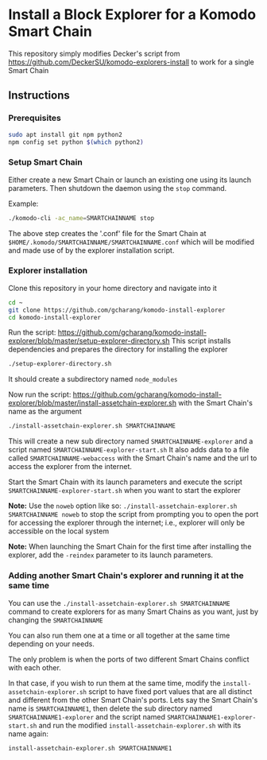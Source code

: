 # Install a Block Explorer for a Komodo Smart Chain

This repository simply modifies Decker's script from https://github.com/DeckerSU/komodo-explorers-install to work for a single Smart Chain

## Instructions

### Prerequisites

```bash
sudo apt install git npm python2
npm config set python $(which python2)
```

### Setup Smart Chain

Either create a new Smart Chain or launch an existing one using its launch parameters. Then shutdown the daemon using the `stop` command.

Example:

```bash
./komodo-cli -ac_name=SMARTCHAINNAME stop
```

The above step creates the '.conf' file for the Smart Chain at `$HOME/.komodo/SMARTCHAINNAME/SMARTCHAINNAME.conf` which will be modified and made use of by the explorer installation script.

### Explorer installation

Clone this repository in your home directory and navigate into it

```bash
cd ~
git clone https://github.com/gcharang/komodo-install-explorer
cd komodo-install-explorer
```

Run the script: https://github.com/gcharang/komodo-install-explorer/blob/master/setup-explorer-directory.sh
This script installs dependencies and prepares the directory for installing the explorer

```bash
./setup-explorer-directory.sh
```

It should create a subdirectory named `node_modules`

Now run the script: https://github.com/gcharang/komodo-install-explorer/blob/master/install-assetchain-explorer.sh with the Smart Chain's name as the argument

```bash
./install-assetchain-explorer.sh SMARTCHAINNAME
```

This will create a new sub directory named `SMARTCHAINNAME-explorer` and a script named `SMARTCHAINNAME-explorer-start.sh`
It also adds data to a file called `SMARTCHAINNAME-webaccess` with the Smart Chain's name and the url to access the explorer from the internet.

Start the Smart Chain with its launch parameters and execute the script `SMARTCHAINNAME-explorer-start.sh` when you want to start the explorer

**Note:** Use the `noweb` option like so: `./install-assetchain-explorer.sh SMARTCHAINNAME noweb` to stop the script from prompting you to open the port for accessing the explorer through the internet; i.e., explorer will only be accessible on the local system

**Note:** When launching the Smart Chain for the first time after installing the explorer, add the `-reindex` parameter to its launch parameters.

### Adding another Smart Chain's explorer and running it at the same time

You can use the `./install-assetchain-explorer.sh SMARTCHAINNAME` command to create explorers for as many Smart Chains as you want, just by changing the `SMARTCHAINNAME`

You can also run them one at a time or all together at the same time depending on your needs.

The only problem is when the ports of two different Smart Chains conflict with each other.

In that case, if you wish to run them at the same time, modify the `install-assetchain-explorer.sh` script to have fixed port values that are all distinct and different from the other Smart Chain's ports. Lets say the Smart Chain's name is `SMARTCHAINNAME1`, then delete the sub directory named `SMARTCHAINNAME1-explorer` and the script named `SMARTCHAINNAME1-explorer-start.sh` and run the modified `install-assetchain-explorer.sh` with its name again:

```bash
install-assetchain-explorer.sh SMARTCHAINNAME1
```
